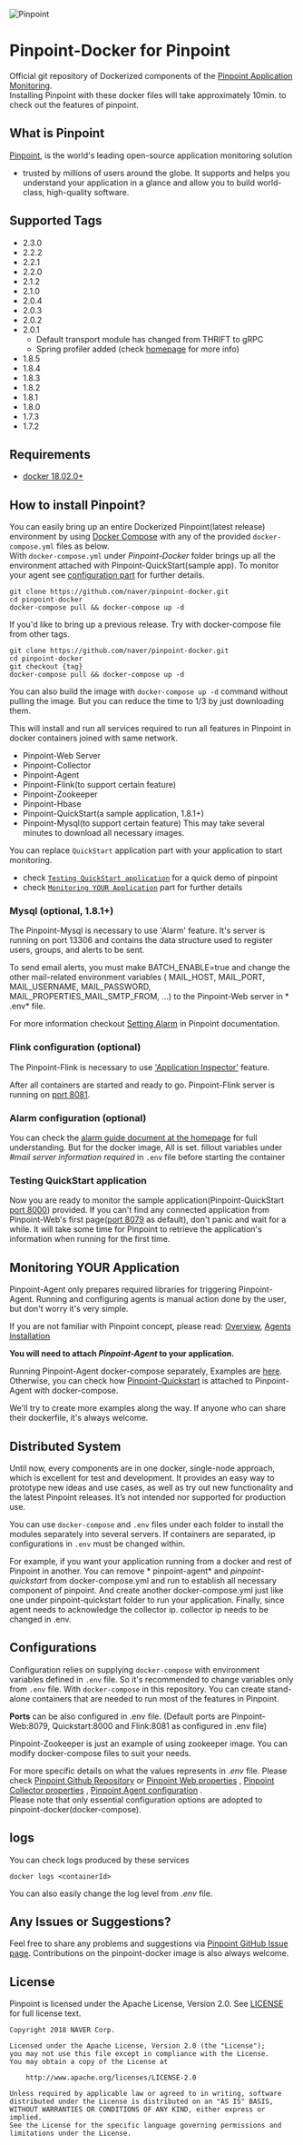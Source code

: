 ![Pinpoint](https://github.com/naver/pinpoint-docker/blob/master/docs/logo.png)

# Pinpoint-Docker for Pinpoint

Official git repository of Dockerized components of
the [Pinpoint Application Monitoring](https://github.com/pinpoint-apm/pinpoint).  
Installing Pinpoint with these docker files will take approximately 10min. to check out the features of pinpoint.

## What is Pinpoint

[Pinpoint](https://github.com/pinpoint-apm/pinpoint), is the world's leading open-source application monitoring solution

- trusted by millions of users around the globe. It supports and helps you understand your application in a glance and
  allow you to build world-class, high-quality software.

## Supported Tags

- 2.3.0
- 2.2.2
- 2.2.1
- 2.2.0
- 2.1.2
- 2.1.0
- 2.0.4
- 2.0.3
- 2.0.2
- 2.0.1
    - Default transport module has changed from THRIFT to gRPC
    - Spring profiler added (check [homepage](https://pinpoint-apm.github.io/pinpoint/2.0.1/installation.html#profiles)
      for more info)
- 1.8.5
- 1.8.4
- 1.8.3
- 1.8.2
- 1.8.1
- 1.8.0
- 1.7.3
- 1.7.2

## Requirements

- [docker 18.02.0+](https://docs.docker.com/compose/compose-file/)

## How to install Pinpoint?

You can easily bring up an entire Dockerized Pinpoint(latest release) environment by
using [Docker Compose](https://docs.docker.com/compose/) with any of the provided `docker-compose.yml` files as below.  
With `docker-compose.yml` under *Pinpoint-Docker* folder brings up all the environment attached with
Pinpoint-QuickStart(sample app). To monitor your agent see [configuration part](#configurations) for further details.

```
git clone https://github.com/naver/pinpoint-docker.git
cd pinpoint-docker
docker-compose pull && docker-compose up -d
```

If you'd like to bring up a previous release. Try with docker-compose file from other tags.

```
git clone https://github.com/naver/pinpoint-docker.git
cd pinpoint-docker
git checkout {tag}
docker-compose pull && docker-compose up -d
```

You can also build the image with `docker-compose up -d` command without pulling the image. But you can reduce the time
to 1/3 by just downloading them.

This will install and run all services required to run all features in Pinpoint in docker containers joined with same
network.

- Pinpoint-Web Server
- Pinpoint-Collector
- Pinpoint-Agent
- Pinpoint-Flink(to support certain feature)
- Pinpoint-Zookeeper
- Pinpoint-Hbase
- Pinpoint-QuickStart(a sample application, 1.8.1+)
- Pinpoint-Mysql(to support certain feature)
  This may take several minutes to download all necessary images.

You can replace `QuickStart` application part with your application to start monitoring.

- check [`Testing QuickStart application`](#testing-quickstart-application) for a quick demo of pinpoint
- check [`Monitoring YOUR Application`](#monitoring-your-application) part for further details

### Mysql (optional, 1.8.1+)

The Pinpoint-Mysql is necessary to use 'Alarm' feature. It's server is running on port 13306 and contains the data
structure used to register users, groups, and alerts to be sent.

To send email alerts, you must make BATCH_ENABLE=true and change the other mail-related environment variables (
MAIL_HOST, MAIL_PORT, MAIL_USERNAME, MAIL_PASSWORD, MAIL_PROPERTIES_MAIL_SMTP_FROM, ...) to the Pinpoint-Web server in *
.env* file.

For more information checkout [Setting Alarm](http://pinpoint-apm.github.io/pinpoint/alarm.html) in Pinpoint
documentation.

### Flink configuration (optional)

The Pinpoint-Flink is necessary to
use ['Application Inspector'](https://pinpoint-apm.github.io/pinpoint/applicationinspector.html) feature.

After all containers are started and ready to go. Pinpoint-Flink server is running
on [port 8081](http://localhost:8081/).

### Alarm configuration (optional)

You can check the [alarm guide document at the homepage](https://pinpoint-apm.github.io/pinpoint/alarm.html) for full
understanding. But for the docker image, All is set. fillout variables under *#mail server information required*
in `.env` file before starting the container

### Testing QuickStart application

Now you are ready to monitor the sample application(Pinpoint-QuickStart [port 8000](http://localhost:8000)) provided. If
you can't find any connected application from Pinpoint-Web's first page([port 8079](http://localhost:8079) as default),
don't panic and wait for a while. It will take some time for Pinpoint to retrieve the application's information when
running for the first time.

## Monitoring YOUR Application

Pinpoint-Agent only prepares required libraries for triggering Pinpoint-Agent. Running and configuring agents is manual
action done by the user, but don't worry it's very simple.

If you are not familiar with Pinpoint concept, please
read: [Overview](https://pinpoint-apm.github.io/pinpoint/overview.html#architecture),
[Agents Installation](https://pinpoint-apm.github.io/pinpoint/installation.html#5-pinpoint-agent)

**You will need to attach *Pinpoint-Agent* to your application.**

Running Pinpoint-Agent docker-compose separately, Examples
are [here](https://github.com/pinpoint-apm/pinpoint-docker/tree/master/pinpoint-agent-attach-example).  
Otherwise, you can check
how [Pinpoint-Quickstart](https://github.com/pinpoint-apm/pinpoint-docker/blob/master/docker-compose.yml) is attached to
Pinpoint-Agent with docker-compose.

We'll try to create more examples along the way. If anyone who can share their dockerfile, it's always welcome.

## Distributed System

Until now, every components are in one docker, single-node approach, which is excellent for test and development. It
provides an easy way to prototype new ideas and use cases, as well as try out new functionality and the latest Pinpoint
releases. It’s not intended nor supported for production use.

You can use `docker-compose` and `.env` files under each folder to install the modules separately into several servers.
If containers are separated, ip configurations in `.env` must be changed within.

For example, if you want your application running from a docker and rest of Pinpoint in another. You can remove *
pinpoint-agent* and *pinpoint-quickstart* from docker-compose.yml and run to establish all necessary component of
pinpoint. And create another docker-compose.yml just like one under pinpoint-quickstart folder to run your application.
Finally, since agent needs to acknowledge the collector ip. collector ip needs to be changed in .env.

## Configurations

Configuration relies on supplying `docker-compose` with environment variables defined in `.env` file. So it's
recommended to change variables only from `.env` file. With `docker-compose` in this repository. You can create
stand-alone containers that are needed to run most of the features in Pinpoint.

**Ports** can be also configured in .env file.
(Default ports are Pinpoint-Web:8079, Quickstart:8000 and Flink:8081 as configured in .env file)

Pinpoint-Zookeeper is just an example of using zookeeper image. You can modify docker-compose files to suit your needs.

For more specific details on what the values represents in *.env* file. Please
check [Pinpoint Github Repository](https://github.com/pinpoint-apm/pinpoint) or
[Pinpoint Web properties](https://github.com/pinpoint-apm/pinpoint/blob/master/web/src/main/resources/pinpoint-web-root.properties)
, [Pinpoint Collector properties](httpshttps://github.com/pinpoint-apm/pinpoint/blob/master/collector/src/main/resources/pinpoint-collector-root.properties)
, [Pinpoint Agent configuration](https://github.com/pinpoint-apm/pinpoint/blob/master/agent/src/main/resources/pinpoint-root.config)
.  
Please note that only essential configuration options are adopted to pinpoint-docker(docker-compose).

## logs

You can check logs produced by these services

 ```
 docker logs <containerId>
 ```

You can also easily change the log level from *.env* file.

## Any Issues or Suggestions?

Feel free to share any problems and suggestions
via [Pinpoint GitHub Issue page](https://github.com/pinpoint-apm/pinpoint/issues). Contributions on the pinpoint-docker
image is also always welcome.

## License

Pinpoint is licensed under the Apache License, Version 2.0.
See [LICENSE](https://github.com/pinpoint-apm/pinpoint/blob/master/LICENSE) for full license text.

```
Copyright 2018 NAVER Corp.

Licensed under the Apache License, Version 2.0 (the "License");
you may not use this file except in compliance with the License.
You may obtain a copy of the License at

    http://www.apache.org/licenses/LICENSE-2.0

Unless required by applicable law or agreed to in writing, software
distributed under the License is distributed on an "AS IS" BASIS,
WITHOUT WARRANTIES OR CONDITIONS OF ANY KIND, either express or implied.
See the License for the specific language governing permissions and
limitations under the License.
```

